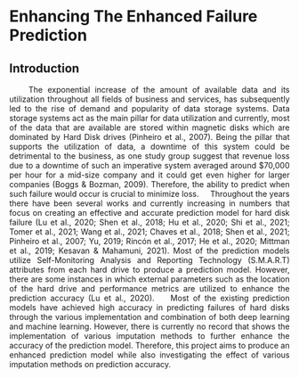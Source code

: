 # Enhancing The Enhanced Failure Prediction
  
## Introduction 

<div style="text-align: justify">
&nbsp;&nbsp;&nbsp; The exponential increase of the amount of available data and its utilization throughout all fields of business and services, has subsequently led to the rise of demand and popularity of data storage systems. Data storage systems act as the main pillar for data utilization and currently, most of the data that are available are stored within magnetic disks which are dominated by Hard Disk drives (Pinheiro et al., 2007). Being the pillar that supports the utilization of data, a downtime of this system could be detrimental to the business, as one study group suggest that revenue loss due to a downtime of such an imperative system averaged around $70,000 per hour for a mid-size company and it could get even higher for larger companies (Boggs & Bozman, 2009). Therefore, the ability to predict when such failure would occur is crucial to minimize loss.    
&nbsp;&nbsp;&nbsp; Throughout the years there have been several works and currently increasing in numbers that focus on creating an effective and accurate prediction model for hard disk failure (Lu et al., 2020; Shen et al., 2018; Hu et al., 2020; Shi et al., 2021; Tomer et al., 2021; Wang et al., 2021; Chaves et al., 2018; Shen et al., 2021; Pinheiro et al., 2007; Yu, 2019; Rincón et al., 2017; He et al., 2020; Mittman et al., 2019; Kesavan & Mahamuni, 2021). Most of the prediction models utilize Self-Monitoring Analysis and Reporting Technology (S.M.A.R.T) attributes from each hard drive to produce a prediction model. However, there are some instances in which external parameters such as the location of the hard drive and performance metrics are utilized to enhance the prediction accuracy (Lu et al., 2020).   
&nbsp;&nbsp;&nbsp;Most of the existing prediction models have achieved high accuracy in predicting failures of hard disks through the various implementation and combination of both deep learning and machine learning. However, there is currently no record that shows the implementation of various imputation methods to further enhance the accuracy of the prediction model. Therefore, this project aims to produce an enhanced prediction model while also investigating the effect of various imputation methods on prediction accuracy.  

</div>